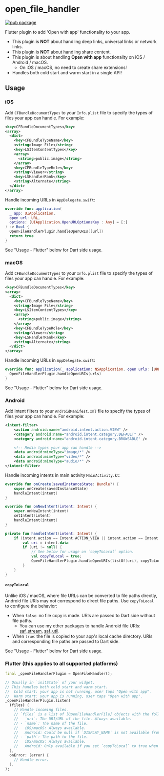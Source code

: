 # open_file_handler

[![pub package](https://img.shields.io/pub/v/open_file_handler.svg)](https://pub.dev/packages/open_file_handler)

Flutter plugin to add 'Open with app' functionality to your app.

- This plugin is **NOT** about handling deep links, universal links or network links.
- This plugin is **NOT** about handling share content.
- This plugin is about handling **Open with app** functionality on iOS / Android / macOS.
  - On iOS / macOS, no need to create share extensions!
- Handles both cold start and warm start in a single API!

## Usage

### iOS

Add `CFBundleDocumentTypes` to your `Info.plist` file to specify the types of files your app can handle. For example:

```xml
<key>CFBundleDocumentTypes</key>
<array>
  <dict>
    <key>CFBundleTypeName</key>
    <string>Image File</string>
    <key>LSItemContentTypes</key>
    <array>
      <string>public.image</string>
    </array>
    <key>CFBundleTypeRole</key>
    <string>Viewer</string>
    <key>LSHandlerRank</key>
    <string>Alternate</string>
  </dict>
</array>
```

Handle incoming URLs in `AppDelegate.swift`:

```swift
override func application(
  _ app: UIApplication,
  open url: URL,
  options: [UIApplication.OpenURLOptionsKey : Any] = [:]
) -> Bool {
  OpenFileHandlerPlugin.handleOpenURIs([url])
  return true
}
```

See "Usage - Flutter" below for Dart side usage.

### macOS

Add `CFBundleDocumentTypes` to your `Info.plist` file to specify the types of files your app can handle. For example:

```xml
<key>CFBundleDocumentTypes</key>
<array>
  <dict>
    <key>CFBundleTypeName</key>
    <string>Image File</string>
    <key>LSItemContentTypes</key>
    <array>
      <string>public.image</string>
    </array>
    <key>CFBundleTypeRole</key>
    <string>Viewer</string>
    <key>LSHandlerRank</key>
    <string>Alternate</string>
  </dict>
</array>
```

Handle incoming URLs in `AppDelegate.swift`:

```swift
override func application(_ application: NSApplication, open urls: [URL]) {
  OpenFileHandlerPlugin.handleOpenURIs(urls)
}
```

See "Usage - Flutter" below for Dart side usage.

### Android

Add intent filters to your `AndroidManifest.xml` file to specify the types of files your app can handle. For example:

```xml
<intent-filter>
    <action android:name="android.intent.action.VIEW" />
    <category android:name="android.intent.category.DEFAULT" />
    <category android:name="android.intent.category.BROWSABLE" />

    <!-- Media types your app can handle -->
    <data android:mimeType="image/*" />
    <data android:mimeType="video/*" />
    <data android:mimeType="audio/*" />
</intent-filter>
```

Handle incoming intents in main activity `MainActivity.kt`:

```kotlin
override fun onCreate(savedInstanceState: Bundle?) {
    super.onCreate(savedInstanceState)
    handleIntent(intent)
}

override fun onNewIntent(intent: Intent) {
    super.onNewIntent(intent)
    setIntent(intent)
    handleIntent(intent)
}

private fun handleIntent(intent: Intent) {
    if (intent.action == Intent.ACTION_VIEW || intent.action == Intent.ACTION_EDIT) {
        val uri = intent.data
        if (uri != null) {
            // See below for usage on `copyToLocal` option.
            val copyToLocal = true;
            OpenFileHandlerPlugin.handleOpenURIs(listOf(uri), copyToLocal)
        }
    }
}
```

#### `copyToLocal`

Unlike iOS / macOS, where file URLs can be converted to file paths directly, Android file URIs may not correspond to direct file paths. Use `copyToLocal` to configure the behavior:

- When `false`: no file copy is made. URIs are passed to Dart side without file paths.
  - You can use my other packages to handle Android file URIs: [saf_stream](https://pub.dev/packages/saf_stream), [saf_util](https://pub.dev/packages/saf_util).
- When `true`: the file is copied to your app's local cache directory. URIs and corresponding file paths are passed to Dart side.

See "Usage - Flutter" below for Dart side usage.

### Flutter (this applies to all supported platforms)

```dart
final _openFileHandlerPlugin = OpenFileHandler();

// Usually in `initState` of your widget.
// This handles both cold start and warm start.
//  Cold start: your app is not running, user taps "Open with app".
//  Warm start: your app is running, user taps "Open with app".
_openFileHandlerPlugin.listen(
  (files) {
    // Handle incoming files.
    // `files` is a list of [OpenFileHandlerFile] objects with the following properties:
    // - `uri`: The URI/URL of the file. Always available.
    // - `name`: The name of the file.
    //   iOS/macOS: Always available.
    //   Android: Could be null if `DISPLAY_NAME` is not available from the content resolver.
    // - `path`: The path to the file.
    //   iOS/macOS: Always available.
    //   Android: Only available if you set `copyToLocal` to true when calling `OpenFileHandlerPlugin.handleOpenURIs`.
  },
  onError: (error) {
    // Handle error.
  },
);
```
